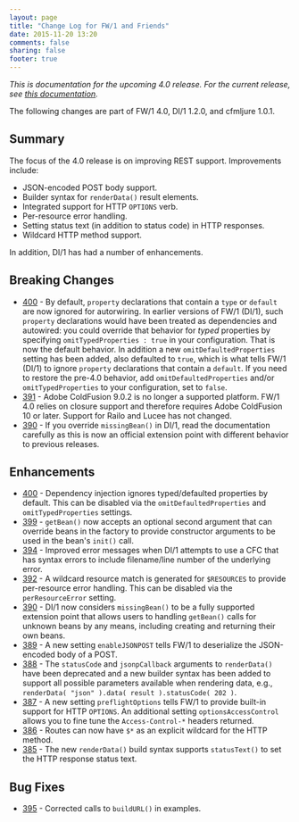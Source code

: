 ```yaml
---
layout: page
title: "Change Log for FW/1 and Friends"
date: 2015-11-20 13:20
comments: false
sharing: false
footer: true
---
```

_This is documentation for the upcoming 4.0 release. For the current release, see [this documentation](/documentation/)._

The following changes are part of FW/1 4.0, DI/1 1.2.0, and cfmljure 1.0.1.

Summary
---
The focus of the 4.0 release is on improving REST support. Improvements include:

* JSON-encoded POST body support.
* Builder syntax for `renderData()` result elements.
* Integrated support for HTTP `OPTIONS` verb.
* Per-resource error handling.
* Setting status text (in addition to status code) in HTTP responses.
* Wildcard HTTP method support.

In addition, DI/1 has had a number of enhancements.

Breaking Changes
---

* [400](https://github.com/framework-one/fw1/issues/400) - By default, `property` declarations that contain a `type` or `default` are now ignored for autorwiring. In earlier versions of FW/1 (DI/1), such `property` declarations would have been treated as dependencies and autowired: you could override that behavior for _typed_ properties by specifying `omitTypedProperties : true` in your configuration. That is now the default behavior. In addition a new `omitDefaultedProperties` setting has been added, also defaulted to `true`, which is what tells FW/1 (DI/1) to ignore `property` declarations that contain a `default`. If you need to restore the pre-4.0 behavior, add `omitDefaultedProperties` and/or `omitTypedProperties` to your configuration, set to `false`.
* [391](https://github.com/framework-one/fw1/issues/391) - Adobe ColdFusion 9.0.2 is no longer a supported platform. FW/1 4.0 relies on closure support and therefore requires Adobe ColdFusion 10 or later. Support for Railo and Lucee has not changed.
* [390](https://github.com/framework-one/fw1/issues/390) - If you override `missingBean()` in DI/1, read the documentation carefully as this is now an official extension point with different behavior to previous releases.

Enhancements
---

* [400](https://github.com/framework-one/fw1/issues/400) - Dependency injection ignores typed/defaulted properties by default. This can be disabled via the `omitDefaultedProperties` and `omitTypedProperties` settings.
* [399](https://github.com/framework-one/fw1/issues/399) - `getBean()` now accepts an optional second argument that can override beans in the factory to provide constructor arguments to be used in the bean's `init()` call.
* [394](https://github.com/framework-one/fw1/issues/394) - Improved error messages when DI/1 attempts to use a CFC that has syntax errors to include filename/line number of the underlying error.
* [392](https://github.com/framework-one/fw1/issues/392) - A wildcard resource match is generated for `$RESOURCES` to provide per-resource error handling. This can be disabled via the `perResourceError` setting.
* [390](https://github.com/framework-one/fw1/issues/390) - DI/1 now considers `missingBean()` to be a fully supported extension point that allows users to handling `getBean()` calls for unknown beans by any means, including creating and returning their own beans.
* [389](https://github.com/framework-one/fw1/issues/389) - A new setting `enableJSONPOST` tells FW/1 to deserialize the JSON-encoded body of a POST.
* [388](https://github.com/framework-one/fw1/issues/388) - The `statusCode` and `jsonpCallback` arguments to `renderData()` have been deprecated and a new builder syntax has been added to support all possible parameters available when rendering data, e.g., `renderData( "json" ).data( result ).statusCode( 202 )`.
* [387](https://github.com/framework-one/fw1/issues/387) - A new setting `preflightOptions` tells FW/1 to provide built-in support for HTTP `OPTIONS`. An additional setting `optionsAccessControl` allows you to fine tune the `Access-Control-*` headers returned.
* [386](https://github.com/framework-one/fw1/issues/386) - Routes can now have `$*` as an explicit wildcard for the HTTP method.
* [385](https://github.com/framework-one/fw1/issues/385) - The new `renderData()` build syntax supports `statusText()` to set the HTTP response status text.

Bug Fixes
---

* [395](https://github.com/framework-one/fw1/pull/395) - Corrected calls to `buildURL()` in examples.
